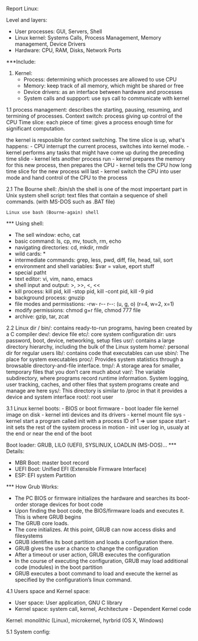 Report Linux:

Level and layers:
- User processes: GUI, Servers, Shell
- Linux kernel: Systems Calls, Process Management, Memory management, Device Drivers
- Hardware: CPU, RAM, Disks, Network Ports

***Include: 
1. Kernel:
 	+ Process: determining which processes are allowed to use CPU
 	+ Memory: keep track of all memory, which might be shared or free
 	+ Device drivers: as an interface between hardware and processes
 	+ System calls and suppport: use sys call to communicate with kernel

1.1 process management:
	describes the starting, pausing, resuming, and termining of processes.
Context switch: process giving up control of the CPU
Time slice: each piece of time: gives a process enough time for significant computation.

the kernel is resposible for context switching. The time slice is up, what's happens:
	- CPU interrupt the current process, switches into kernel mode.
	- kernel performs any tasks that might have come up during the preceding time slide
	- kernel lets another process run
	- kernel prepares the memory for this new process, then prepares the CPU
	- kernel tells the CPU how long time slice for the new process will last
	- kernel switch the CPU into user mode and hand control of the CPU to the process

2.1 The Bourne shell: /bin/sh
	the shell is one of the most impoertant part in Unix system
	shell script: text files that contain a sequence of shell commands. (with MS-DOS such as .BAT file)

	Linux use bash (Bourne-again) shell

*** Using shell:
 - The sell window: echo, cat
 - basic command: ls, cp, mv, touch, rm, echo
 - navigating directories: cd, mkdir, rmdir
 - wild cards: *
 - intermediate commands: grep, less, pwd, diff, file, head, tail, sort
 - environment and shell variables: $var = value, eport stuff
 - special patht
 - text editor: vi, vim, nano, emacs
 - shell input and output: >, >>, <, <<
 - kill process: kill pid, kill -stop pid, kill -cont pid, kill -9 pid
 - background process: gnuzip
 - file modes and permisstions: 
 	-rw- r-- r--: (u, g, o) (r=4, w=2, x=1)
 - modify permissions: chmod g+r file, chmod 777 file
 - archive: gzip, tar, zcat

2.2 Linux dir
/
	bin/: contains ready-to-run programs, having been created by a 
		C compiler
	dev/: device file
	etc/: core system configuration dir: usrs password, boot, device, networking, setup files
	usr/: contains a large directory hierarchy, including the bulk of the Linux system
	home/: personal dir for regular users
	lib/: contains code that executables can use
	sbin/: The place for system executables
	proc/: Provides system statistics through a browsable directory-and-file interface.
	tmp/:  A storage area for smaller, temporary files that you don’t care much about
	var/: The variable subdirectory, where programs record runtime information. System logging, user tracking, caches, and other files that system programs create and manage are here
	sys/: This directory is similar to /proc in that it provides a device and system interface
	root/: root user

3.1 Linux kernel boots:
	- BIOS or boot firmware
	- boot loader file kernel image on disk
	- kernel inti devices and its drivers
	- kernel mount file sys
	- kernel start a program called init with a process ID of 1 => user space start
	- init sets the rest of the system process in motion
	- init user log in, usualy at the end or near the end of the boot

Boot loader: GRUB, LILO (UEFI), SYSLINUX, LOADLIN (MS-DOS)...
*** Details:
- MBR Boot: master boot record
- UEFI Boot: Unified EFI (Extensible Firmware Interface)
- ESP: EFI system Partition

*** How Grub Works:
- The PC BIOS or firmware initializes the hardware and searches its boot-order storage devices for boot code
- Upon finding the boot code, the BIOS/firmware loads and executes it. This is where GRUB begins
- The GRUB core loads.
- The core initializes. At this point, GRUB can now access disks and filesystems
- GRUB identifies its boot partition and loads a configuration there.
- GRUB gives the user a chance to change the configuration
- After a timeout or user action, GRUB executes the configuration
- In the course of executing the configuration, GRUB may load additional code (modules) in the boot partition
- GRUB executes a boot command to load and execute the kernel as specified by the configuration’s linux command.

4.1 Users space and Kernel space:
- User space: User application, GNU C library
- Kernel space: system call, kernel, Architecture - Dependent Kernel code

Kernel: monolithic (Linux), microkernel, hyrbrid (OS X, Windows)

5.1 System config:




		




